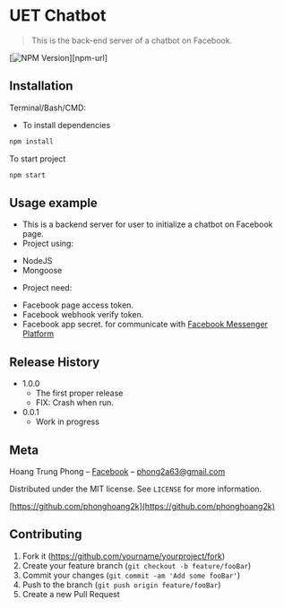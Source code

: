
# UET Chatbot
> This is the back-end server of a chatbot on Facebook.

[![NPM Version][npm-image]][npm-url]

## Installation

Terminal/Bash/CMD:

* To install dependencies
```sh
npm install
```

To start project
```sh
npm start
```


## Usage example

- This is a backend server for user to initialize a chatbot on Facebook page.
- Project using:
+ NodeJS
+ Mongoose
- Project need:
+ Facebook page access token.
+ Facebook webhook verify token.
+ Facebook app secret.
for communicate with [Facebook Messenger Platform](https://developers.facebook.com/docs/messenger-platform/) 

## Release History

* 1.0.0
    * The first proper release
    * FIX: Crash when run.
* 0.0.1
    * Work in progress

## Meta

Hoang Trung Phong – [Facebook](https://www.facebook.com/kaka.phong.2a63/) – phong2a63@gmail.com

Distributed under the MIT license. See ``LICENSE`` for more information.

[https://github.com/phonghoang2k](https://github.com/phonghoang2k)

## Contributing

1. Fork it (<https://github.com/yourname/yourproject/fork>)
2. Create your feature branch (`git checkout -b feature/fooBar`)
3. Commit your changes (`git commit -am 'Add some fooBar'`)
4. Push to the branch (`git push origin feature/fooBar`)
5. Create a new Pull Request

<!-- Markdown link & img dfn's -->
[npm-image]: https://img.shields.io/npm/v/npm
[wiki]: https://github.com/yourname/yourproject/wiki

